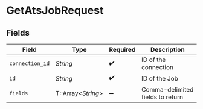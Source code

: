 # GetAtsJobRequest


## Fields

| Field                            | Type                             | Required                         | Description                      |
| -------------------------------- | -------------------------------- | -------------------------------- | -------------------------------- |
| `connection_id`                  | *String*                         | :heavy_check_mark:               | ID of the connection             |
| `id`                             | *String*                         | :heavy_check_mark:               | ID of the Job                    |
| `fields`                         | T::Array<*String*>               | :heavy_minus_sign:               | Comma-delimited fields to return |